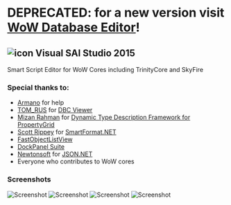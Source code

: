 # DEPRECATED: for a new version visit [WoW Database Editor](https://github.com/BAndysc/WoWDatabaseEditor)!

## ![icon](http://i.imgur.com/hKex1nTs.png) Visual SAI Studio 2015

Smart Script Editor for WoW Cores including TrinityCore and SkyFire

### Special thanks to:
 - [Armano](https://github.com/armano2) for help
 - [TOM_RUS](https://github.com/tomrus88) for [DBC Viewer](https://github.com/tomrus88/dbcviewer)
 - [Mizan Rahman](http://www.codeproject.com/script/Membership/View.aspx?mid=1905946) for [Dynamic Type Description Framework for PropertyGrid](http://www.codeproject.com/Articles/415070/Dynamic-Type-Description-Framework-for-PropertyGri)
 - [Scott Rippey](https://github.com/scottrippey) for [SmartFormat.NET](https://github.com/scottrippey/SmartFormat.NET)
 - [FastObjectListView](http://objectlistview.sourceforge.net/cs/index.html)
 - [DockPanel Suite](http://dockpanelsuite.com/)
 - [Newtonsoft](http://www.newtonsoft.com/json) for [JSON.NET](http://www.newtonsoft.com/json)
 - Everyone who contributes to WoW cores

### Screenshots
![Screenshot](http://i.imgur.com/xio8M1F.png)
![Screenshot](http://i.imgur.com/vh24Xzk.png)
![Screenshot](http://i.imgur.com/61KQDxw.png)
![Screenshot](http://i.imgur.com/CBcPHyf.png)
